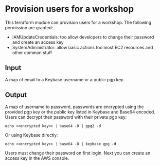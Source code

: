 # Provision users for a workshop

This terraform module can provision users for a workshop. The following permission are granted:
- IAMUpdateCredentials: too allow developers to change their password and create an access key
- SystemAdministrator: allow basic actions too most EC2 resources and other common stuff

## Input
A map of email to a Keybase username or a public pgp key.

## Output
A map of username to password, passwords are encrypted using the provided pgp key or the public key listed in Keybase and Base64 encoded. Users can decrypt their password with their private pgp key:

`echo <<encrypted key>> | base64 -D | gpg2 -d`

Or using Keybase directly:

`echo <<encrypted key>> | base64 -D | keybase gpg -d`

Users must change their password on first login. Next you can create an access key in the AWS console.
